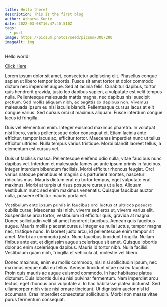 ```yaml
---
title: Hello there!
description: This is the first blog
author: Atharva Kunte
date: 2022-03-08T16:47:40.510Z
tags:
  - post
image: https://picsum.photos/seed/picsum/300/200
imageAlt: img
---
```

Hello world!

[Click Here](https://www.google.com)

Lorem ipsum dolor sit amet, consectetur adipiscing elit. Phasellus congue sapien ut libero tempor lobortis. Fusce sit amet tortor et dolor commodo dictum nec imperdiet augue. Sed at lacinia felis. Curabitur dapibus, tortor quis hendrerit gravida, justo leo dapibus sapien, a vulputate est velit tempus nulla. Pellentesque malesuada mattis magna, nec dapibus nisl suscipit pretium. Sed mollis aliquam nibh, ac sagittis ex dapibus non. Vivamus malesuada ipsum eu nisi iaculis blandit. Pellentesque cursus lacus at elit congue varius. Sed cursus orci ut maximus aliquam. Fusce interdum congue lacus id fringilla.

Duis vel elementum enim. Integer euismod maximus pharetra. In volutpat nisi libero, varius pellentesque dolor consequat et. Etiam lacinia ante efficitur, tempor lacus ac, efficitur tortor. Maecenas imperdiet nunc ut tellus efficitur ultrices. Nulla tempus varius tristique. Morbi blandit laoreet tellus, a elementum est cursus vel.

Duis ut facilisis massa. Pellentesque eleifend odio nulla, vitae faucibus nunc dapibus vel. Interdum et malesuada fames ac ante ipsum primis in faucibus. Integer interdum bibendum facilisis. Morbi efficitur rhoncus feugiat. Orci varius natoque penatibus et magnis dis parturient montes, nascetur ridiculus mus. Mauris dictum erat eu tortor tempus, eget vulputate erat maximus. Morbi at turpis ut risus posuere cursus ut a leo. Aliquam vestibulum nunc sed enim maximus venenatis. Quisque faucibus auctor nulla, posuere efficitur mauris porta vel.

Vestibulum ante ipsum primis in faucibus orci luctus et ultrices posuere cubilia curae; Maecenas nisl nibh, viverra sed eros ut, viverra varius elit. Suspendisse arcu tortor, vestibulum id efficitur quis, gravida at magna. Donec sollicitudin velit sit amet hendrerit faucibus. Aenean quis faucibus augue. Mauris mollis placerat cursus. Integer eu nulla luctus, tempor magna nec, tristique nunc. In laoreet justo arcu, id pellentesque enim tempor sit amet. Morbi ac commodo justo. Nunc faucibus tincidunt fringilla. Nullam finibus ante est, et dignissim augue scelerisque sit amet. Quisque lobortis dolor ac enim scelerisque dapibus. Mauris id tortor nibh. Nulla facilisi. Vestibulum quam nibh, fringilla et vehicula at, molestie vel libero.

Donec maximus, enim eu mollis commodo, nisl nisi sollicitudin ipsum, nec maximus neque nulla eu tellus. Aenean tincidunt vitae nisi eu faucibus. Proin quis mauris ac augue euismod commodo. In hac habitasse platea dictumst. Duis lobortis dui eu nisi pulvinar fermentum. Nam imperdiet arcu lectus, eget rhoncus orci vulputate a. In hac habitasse platea dictumst. Sed ullamcorper nibh vitae nisi ornare tincidunt. Ut dignissim auctor nisl id accumsan. Cras imperdiet consectetur sollicitudin. Morbi non massa vitae purus fermentum consequat.